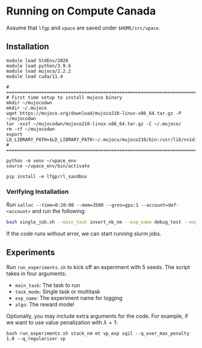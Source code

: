 # Running on Compute Canada
Assume that `lfgp` and `vpace` are saved under `$HOME/src/vpace`.

## Installation
```
module load StdEnv/2020
module load python/3.9.6
module load mujoco/2.2.2
module load cuda/11.4

# ========================================================================
# First time setup to install mujoco binary
mkdir ~/mujocodwn
mkdir ~/.mujoco
wget https://mujoco.org/download/mujoco210-linux-x86_64.tar.gz -P ~/mujocodwn
tar -xvzf ~/mujocodwn/mujoco210-linux-x86_64.tar.gz -C ~/.mujoco/
rm -rf ~/mujocodwn
export LD_LIBRARY_PATH=$LD_LIBRARY_PATH:~/.mujoco/mujoco210/bin:/usr/lib/nvidia
# ========================================================================

python -m venv ~/vpace_env
source ~/vpace_env/bin/activate

pip install -e lfgp/rl_sandbox
```

### Verifying Installation
Run `salloc --time=0:20:00 --mem=3500 --gres=gpu:1 --account=def-<account>` and run the following:
```bash
bash single_job.sh --main_task insert_nb_nm --exp_name debug_test --expert_amounts 100
```

If the code runs without error, we can start running slurm jobs.

## Experiments
Run `run_experiments.sh` to kick off an experiment with 5 seeds.
The script takes in four arguments:
- `main_task`: The task to run
- `task_mode`: Single task or multitask
- `exp_name`: The experiment name for logging
- `algo`: The reward model

Optionally, you may include extra arguments for the code.
For example, if we want to use value penalization with $\lambda = 1$:
```
bash run_experiments.sh stack_nm mt vp_exp sqil --q_over_max_penalty 1.0 --q_regularizer vp
```
